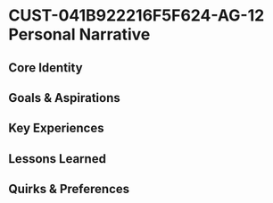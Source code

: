 # CUST-041B922216F5F624-AG-12 Personal Narrative

## Core Identity

## Goals & Aspirations

## Key Experiences

## Lessons Learned

## Quirks & Preferences

